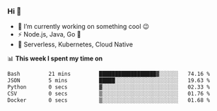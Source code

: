 ### Hi 👋

<!--
**nodejh/nodejh** is a ✨ _special_ ✨ repository because its `README.md` (this file) appears on your GitHub profile.

Here are some ideas to get you started:

- 🔭 I’m currently working on ...
- 🌱 I’m currently learning ...
- 👯 I’m looking to collaborate on ...
- 🤔 I’m looking for help with ...
- 💬 Ask me about ...
- 📫 How to reach me: ...
- 😄 Pronouns: ...
- ⚡ Fun fact: ...
-->

- 🔭 I’m currently working on something cool :wink:
- ⚡ Node.js, Java, Go :thought_balloon:
- 🤖 Serverless, Kubernetes, Cloud Native

📊 **This week I spent my time on**

<!--START_SECTION:waka-->

```txt
Bash         21 mins         ██████████████████▓░░░░░░   74.16 %
JSON         5 mins          █████░░░░░░░░░░░░░░░░░░░░   19.63 %
Python       0 secs          ▓░░░░░░░░░░░░░░░░░░░░░░░░   02.33 %
CSV          0 secs          ▒░░░░░░░░░░░░░░░░░░░░░░░░   01.76 %
Docker       0 secs          ▒░░░░░░░░░░░░░░░░░░░░░░░░   01.68 %
```

<!--END_SECTION:waka-->


<!--
:traffic_light: **Visitors**

![visitors](https://visitor-badge.glitch.me/badge?page_id=nodejh.nodejh)
-->
